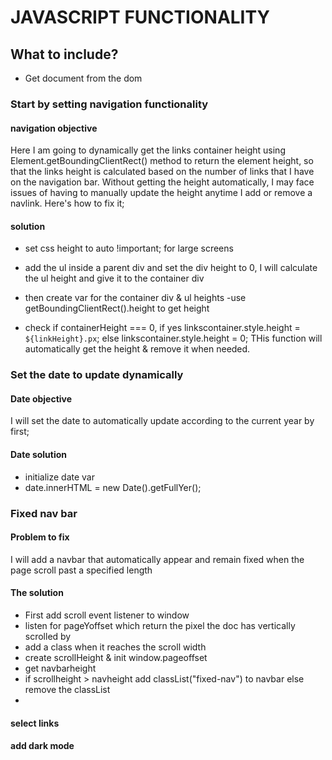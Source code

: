 # JAVASCRIPT FUNCTIONALITY

## What to include?

- Get document from the dom

### Start by setting navigation functionality

#### navigation objective

Here I am going to dynamically get the links container height using Element.getBoundingClientRect() method to return the element height, so that the links height is calculated based on the number of links that I have on the navigation bar. Without getting the height automatically, I may face issues of having to manually update the height anytime I add or remove a navlink. Here's how to fix it;

#### solution

- set css height to auto !important; for large screens

- add the ul inside a parent div and set the div height to 0, I will calculate the ul height and give it to the container div
- then create var for the container div & ul heights
-use getBoundingClientRect().height to get height
- check if containerHeight === 0, if yes linkscontainer.style.height = `${linkHeight}.px`; else 
linkscontainer.style.height = 0;
THis function will automatically get the height & remove it when needed.

### Set the date to update dynamically

#### Date objective

 I will set the date to automatically update according to the current year by first;

#### Date solution

- initialize date var
- date.innerHTML = new Date().getFullYer();

### Fixed nav bar

#### Problem to fix

I will add a navbar that automatically appear and remain fixed when the page scroll past a specified length

#### The solution

- First add scroll event listener to window
- listen for pageYoffset which return the pixel the doc has vertically scrolled by
- add a class when it reaches the scroll width
- create scrollHeight & init window.pageoffset
- get navbarheight
- if scrollheight > navheight add classList("fixed-nav") to navbar else remove the classList
-

#### select links

#### add dark mode